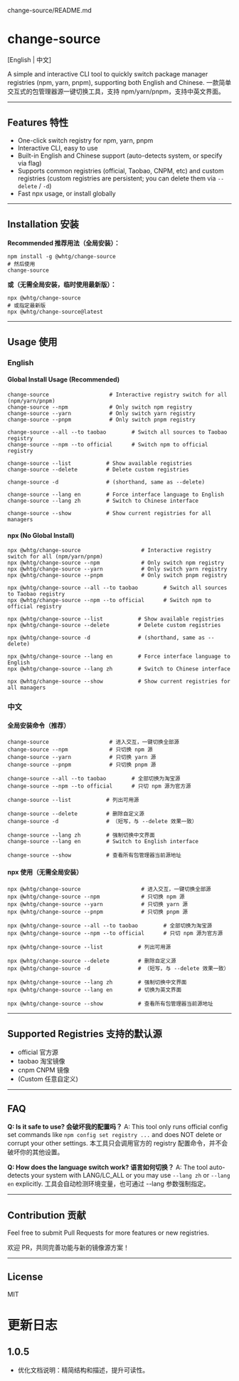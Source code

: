 change-source/README.md
# change-source

[English | 中文]

A simple and interactive CLI tool to quickly switch package manager registries (npm, yarn, pnpm), supporting both English and Chinese.
一款简单交互式的包管理器源一键切换工具，支持 npm/yarn/pnpm，支持中英文界面。

---

## Features 特性

- One-click switch registry for npm, yarn, pnpm
- Interactive CLI, easy to use
- Built-in English and Chinese support (auto-detects system, or specify via flag)
- Supports common registries (official, Taobao, CNPM, etc) and custom registries (custom registries are persistent; you can delete them via `--delete` / `-d`)
- Fast npx usage, or install globally

---

## Installation 安装

**Recommended 推荐用法（全局安装）：**

```shell
npm install -g @whtg/change-source
# 然后使用
change-source
```

**或（无需全局安装，临时使用最新版）：**

```shell
npx @whtg/change-source
# 或指定最新版
npx @whtg/change-source@latest
```

---

## Usage 使用

### English

#### Global Install Usage (Recommended)

```shell
change-source                   # Interactive registry switch for all (npm/yarn/pnpm)
change-source --npm             # Only switch npm registry
change-source --yarn            # Only switch yarn registry
change-source --pnpm            # Only switch pnpm registry

change-source --all --to taobao        # Switch all sources to Taobao registry
change-source --npm --to official      # Switch npm to official registry

change-source --list           # Show available registries
change-source --delete         # Delete custom registries

change-source -d               # (shorthand, same as --delete)

change-source --lang en        # Force interface language to English
change-source --lang zh        # Switch to Chinese interface

change-source --show           # Show current registries for all managers
```

#### npx (No Global Install)

```shell
npx @whtg/change-source                   # Interactive registry switch for all (npm/yarn/pnpm)
npx @whtg/change-source --npm             # Only switch npm registry
npx @whtg/change-source --yarn            # Only switch yarn registry
npx @whtg/change-source --pnpm            # Only switch pnpm registry

npx @whtg/change-source --all --to taobao        # Switch all sources to Taobao registry
npx @whtg/change-source --npm --to official      # Switch npm to official registry

npx @whtg/change-source --list           # Show available registries
npx @whtg/change-source --delete         # Delete custom registries

npx @whtg/change-source -d               # (shorthand, same as --delete)

npx @whtg/change-source --lang en        # Force interface language to English
npx @whtg/change-source --lang zh        # Switch to Chinese interface

npx @whtg/change-source --show           # Show current registries for all managers
```

### 中文

#### 全局安装命令（推荐）

```shell
change-source                   # 进入交互，一键切换全部源
change-source --npm             # 只切换 npm 源
change-source --yarn            # 只切换 yarn 源
change-source --pnpm            # 只切换 pnpm 源

change-source --all --to taobao        # 全部切换为淘宝源
change-source --npm --to official      # 只切 npm 源为官方源

change-source --list           # 列出可用源

change-source --delete         # 删除自定义源
change-source -d               # （短写，与 --delete 效果一致）

change-source --lang zh        # 强制切换中文界面
change-source --lang en        # Switch to English interface

change-source --show           # 查看所有包管理器当前源地址
```

#### npx 使用（无需全局安装）

```shell
npx @whtg/change-source                   # 进入交互，一键切换全部源
npx @whtg/change-source --npm             # 只切换 npm 源
npx @whtg/change-source --yarn            # 只切换 yarn 源
npx @whtg/change-source --pnpm            # 只切换 pnpm 源

npx @whtg/change-source --all --to taobao        # 全部切换为淘宝源
npx @whtg/change-source --npm --to official      # 只切 npm 源为官方源

npx @whtg/change-source --list           # 列出可用源

npx @whtg/change-source --delete         # 删除自定义源
npx @whtg/change-source -d               # （短写，与 --delete 效果一致）

npx @whtg/change-source --lang zh        # 强制切换中文界面
npx @whtg/change-source --lang en        # 切换为英文界面

npx @whtg/change-source --show           # 查看所有包管理器当前源地址
```

---

## Supported Registries 支持的默认源

- official 官方源
- taobao 淘宝镜像
- cnpm CNPM 镜像
- (Custom 任意自定义)

---

## FAQ

**Q: Is it safe to use? 会破坏我的配置吗？**
A: This tool only runs official config set commands like `npm config set registry ...` and does NOT delete or corrupt your other settings. 本工具只会调用官方的 registry 配置命令，并不会破坏你的其他设置。

**Q: How does the language switch work? 语言如何切换？**
A: The tool auto-detects your system with LANG/LC_ALL or you may use `--lang zh` or `--lang en` explicitly. 工具会自动检测环境变量，也可通过 --lang 参数强制指定。

---

## Contribution 贡献

Feel free to submit Pull Requests for more features or new registries.

欢迎 PR，共同完善功能与新的镜像源方案！

---

## License

MIT

# 更新日志

## 1.0.5
- 优化文档说明：精简结构和描述，提升可读性。
